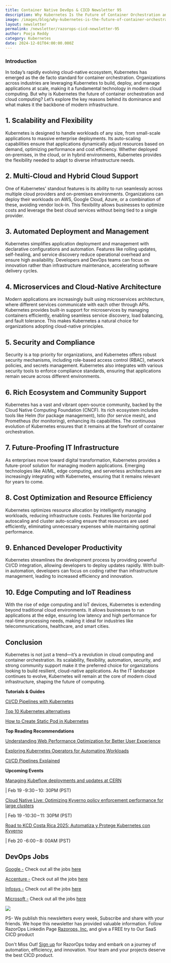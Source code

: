 ```yaml
---
title: Container Native DevOps & CICD Newsletter 95
description: Why Kubernetes Is the Future of Container Orchestration and Cloud Computing
image: /images/blog/why-kubernetes-is-the-future-of-container-orchestration-and-cloud-computing.webp
layout: newsletter
permalink: /newsletter/razorops-cicd-newsletter-95
author: Pooja Reddy
category: Kubernetes
date: 2024-12-01T04:00:00.000Z
---
```

### Introduction

In today’s rapidly evolving cloud-native ecosystem, Kubernetes has emerged as the de facto standard for container orchestration. Organizations across industries are leveraging Kubernetes to build, deploy, and manage applications at scale, making it a fundamental technology in modern cloud computing. But why is Kubernetes the future of container orchestration and cloud computing? Let’s explore the key reasons behind its dominance and what makes it the backbone of modern infrastructure.

## 1. Scalability and Flexibility

Kubernetes is designed to handle workloads of any size, from small-scale applications to massive enterprise deployments. Its auto-scaling capabilities ensure that applications dynamically adjust resources based on demand, optimizing performance and cost efficiency. Whether deployed on-premises, in the cloud, or in hybrid environments, Kubernetes provides the flexibility needed to adapt to diverse infrastructure needs.

## 2. Multi-Cloud and Hybrid Cloud Support

One of Kubernetes' standout features is its ability to run seamlessly across multiple cloud providers and on-premises environments. Organizations can deploy their workloads on AWS, Google Cloud, Azure, or a combination of these, avoiding vendor lock-in. This flexibility allows businesses to optimize costs and leverage the best cloud services without being tied to a single provider.

## 3. Automated Deployment and Management

Kubernetes simplifies application deployment and management with declarative configurations and automation. Features like rolling updates, self-healing, and service discovery reduce operational overhead and ensure high availability. Developers and DevOps teams can focus on innovation rather than infrastructure maintenance, accelerating software delivery cycles.

## 4. Microservices and Cloud-Native Architecture

Modern applications are increasingly built using microservices architecture, where different services communicate with each other through APIs. Kubernetes provides built-in support for microservices by managing containers efficiently, enabling seamless service discovery, load balancing, and fault tolerance. This makes Kubernetes a natural choice for organizations adopting cloud-native principles.

## 5. Security and Compliance

Security is a top priority for organizations, and Kubernetes offers robust security mechanisms, including role-based access control (RBAC), network policies, and secrets management. Kubernetes also integrates with various security tools to enforce compliance standards, ensuring that applications remain secure across different environments.

## 6. Rich Ecosystem and Community Support

Kubernetes has a vast and vibrant open-source community, backed by the Cloud Native Computing Foundation (CNCF). Its rich ecosystem includes tools like Helm (for package management), Istio (for service mesh), and Prometheus (for monitoring), enhancing its capabilities. The continuous evolution of Kubernetes ensures that it remains at the forefront of container orchestration.

## 7. Future-Proofing IT Infrastructure

As enterprises move toward digital transformation, Kubernetes provides a future-proof solution for managing modern applications. Emerging technologies like AI/ML, edge computing, and serverless architectures are increasingly integrating with Kubernetes, ensuring that it remains relevant for years to come.

## 8. Cost Optimization and Resource Efficiency

Kubernetes optimizes resource allocation by intelligently managing workloads, reducing infrastructure costs. Features like horizontal pod autoscaling and cluster auto-scaling ensure that resources are used efficiently, eliminating unnecessary expenses while maintaining optimal performance.

## 9. Enhanced Developer Productivity

Kubernetes streamlines the development process by providing powerful CI/CD integration, allowing developers to deploy updates rapidly. With built-in automation, developers can focus on coding rather than infrastructure management, leading to increased efficiency and innovation.

## 10. Edge Computing and IoT Readiness

With the rise of edge computing and IoT devices, Kubernetes is extending beyond traditional cloud environments. It allows businesses to run applications at the edge, ensuring low latency and high performance for real-time processing needs, making it ideal for industries like telecommunications, healthcare, and smart cities.

## Conclusion

Kubernetes is not just a trend—it’s a revolution in cloud computing and container orchestration. Its scalability, flexibility, automation, security, and strong community support make it the preferred choice for organizations looking to build resilient, cloud-native applications. As the IT landscape continues to evolve, Kubernetes will remain at the core of modern cloud infrastructure, shaping the future of computing.

**Tutorials & Guides**

  

[CI/CD Pipelines with Kubernetes](https://www.magalix.com/blog/kubernetes-cicd-pipeline-best-practices)

[Top 10 Kubernetes alternatives](https://razorops.com/blog/top-10-kubernetes-alternatives)

[How to Create Static Pod in Kubernetes](https://razorops.com/blog/how-to-create-static-pod-in-kubernetes)


**Top Reading Recommendations**

 [Understanding Web Performance Optimization for Better User Experience](https://codecrux.com/blog/understanding-web-performance-optimization-for-better-user-experience/)

[Exploring Kubernetes Operators for Automating Workloads](https://codecrux.com/blog/exploring-kubernetes-operators-for-automating-workloads/)

[CI/CD Pipelines Explained](https://www.redhat.com/en/topics/devops/what-is-ci-cd)

  

**Upcoming Events**

  
  

[Managing Kubeflow deployments and updates at CERN](https://community.cncf.io/events/details/cncf-research-end-user-group-presents-managing-kubeflow-deployments-and-updates-at-cern/)

  

| Feb 19 -9:30 – 10: 30PM (PST)  
  
[Cloud Native Live: Optimizing Kyverno policy enforcement performance for large clusters](https://community.cncf.io/events/details/cncf-cncf-online-programs-presents-cloud-native-live-optimizing-kyverno-policy-enforcement-performance-for-large-clusters/)

  

| Feb 19 -10:30 – 11: 30PM (PST)

  

[Road to KCD Costa Rica 2025: Automatiza y Protege Kubernetes con Kyverno](https://community.cncf.io/events/details/cncf-kcd-costa-rica-presents-road-to-kcd-costa-rica-2025-automatiza-y-protege-kubernetes-con-kyverno/)

  

| Feb 20 -6:00 – 8: 00AM (PST)

  
  
  

## DevOps Jobs

[Google -](https://www.linkedin.com/company/google/?lipi=urn%3Ali%3Apage%3Ad_flagship3_pulse_read%3BtLwZGVtSREOray97oBEZIA%3D%3D) Check out all the jobs [here](https://www.linkedin.com/jobs/search/?currentJobId=3396168535&f_C=1441&keywords=devops&refresh=true&lipi=urn%3Ali%3Apage%3Ad_flagship3_pulse_read%3BtLwZGVtSREOray97oBEZIA%3D%3D)

[Accenture -](https://www.linkedin.com/company/accenture/?lipi=urn%3Ali%3Apage%3Ad_flagship3_pulse_read%3BtLwZGVtSREOray97oBEZIA%3D%3D) Check out all the jobs [here](https://www.linkedin.com/jobs/search/?currentJobId=3422755785&f_C=1033&keywords=devops&refresh=true&lipi=urn%3Ali%3Apage%3Ad_flagship3_pulse_read%3BtLwZGVtSREOray97oBEZIA%3D%3D)

[Infosys -](https://www.linkedin.com/company/infosys/?lipi=urn%3Ali%3Apage%3Ad_flagship3_pulse_read%3BtLwZGVtSREOray97oBEZIA%3D%3D) Check out all the jobs [here](https://www.linkedin.com/jobs/search/?currentJobId=3418464712&f_C=1283&keywords=devops%20engineer&refresh=true&lipi=urn%3Ali%3Apage%3Ad_flagship3_pulse_read%3BtLwZGVtSREOray97oBEZIA%3D%3D)

[Microsoft -](https://www.linkedin.com/company/microsoft/?lipi=urn%3Ali%3Apage%3Ad_flagship3_pulse_read%3BtLwZGVtSREOray97oBEZIA%3D%3D) Check out all the jobs [here](https://www.linkedin.com/jobs/search/?currentJobId=3414477236&f_C=1035&keywords=devops&refresh=true&lipi=urn%3Ali%3Apage%3Ad_flagship3_pulse_read%3BtLwZGVtSREOray97oBEZIA%3D%3D)


![](https://lh7-rt.googleusercontent.com/docsz/AD_4nXcG6oNK9XnlERVnXT8_o5JLEfD_DE-G9b3x6MB9evAkHRP5mMtf2p1yYFlRlIipXT0r4UAT2DXVDdq8YXO9qIuO14UuwUQzGzh6rEyCOdi9snSokaqXEHbheZ9OpbroP99yQmkOwQ?key=DolJBsYn1X8zMHIyAnLicQ)

  

PS- We publish this newsletters every week, Subscribe and share with your friends. We hope this newsletter has provided valuable information. Follow RazorOps Linkedin Page [Razorops, Inc.](https://www.linkedin.com/company/razorops/) and give a FREE try to Our SaaS CICD product

Don't Miss Out! [Sign up](https://dashboard.razorops.com/users/sign_up) for RazorOps today and embark on a journey of automation, efficiency, and innovation. Your team and your projects deserve the best CICD product.
